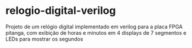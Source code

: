 # relogio-digital-verilog
Projeto de um relógio digital implementado em verilog para a placa FPGA pitanga, com exibição de horas e minutos em 4 displays de 7 segmentos e LEDs para mostrar os segundos
